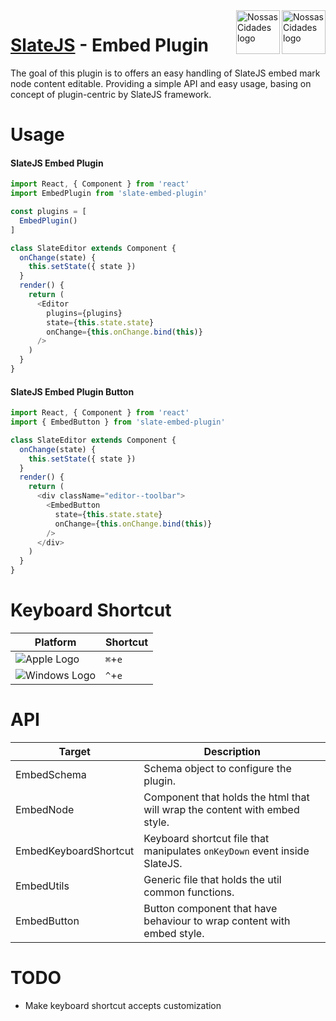 <img src="https://www.psdmockups.com/wp-content/uploads/2016/07/slatejs-520x292.jpg" alt="Nossas Cidades logo" title="Nossas Cidades" align="right" height="70"/>
<img src="https://avatars2.githubusercontent.com/u/1479357?v=3&s=250" alt="Nossas Cidades logo" title="Nossas Cidades" align="right" height="70"/>

# [SlateJS](https://github.com/ianstormtaylor/slate) - Embed Plugin
The goal of this plugin is to offers an easy handling of SlateJS embed mark node content editable. Providing a simple API and easy usage, basing on concept of plugin-centric by SlateJS framework.

# Usage

#### SlateJS Embed Plugin
```js
import React, { Component } from 'react'
import EmbedPlugin from 'slate-embed-plugin'

const plugins = [
  EmbedPlugin()
]

class SlateEditor extends Component {
  onChange(state) {
    this.setState({ state })
  }
  render() {
    return (
      <Editor
        plugins={plugins}
        state={this.state.state}
        onChange={this.onChange.bind(this)}
      />
    )
  }
}
```

#### SlateJS Embed Plugin Button
```js
import React, { Component } from 'react'
import { EmbedButton } from 'slate-embed-plugin'

class SlateEditor extends Component {
  onChange(state) {
    this.setState({ state })
  }
  render() {
    return (
      <div className="editor--toolbar">
        <EmbedButton
          state={this.state.state}
          onChange={this.onChange.bind(this)}
        />
      </div>
    )
  }
}
```

# Keyboard Shortcut

| Platform                 | Shortcut |
|--------------------------|----------|
| ![Apple Logo][apple]     | `⌘`+`e`  |
| ![Windows Logo][windows] | `^`+`e`  |

# API

| Target                | Description                                                                |
|-----------------------|----------------------------------------------------------------------------|
| EmbedSchema           | Schema object to configure the plugin.                                     |
| EmbedNode             | Component that holds the html that will wrap the content with embed style. |
| EmbedKeyboardShortcut | Keyboard shortcut file that manipulates `onKeyDown` event inside SlateJS.  |
| EmbedUtils            | Generic file that holds the util common functions.                         |
| EmbedButton           | Button component that have behaviour to wrap content with embed style.     |

# TODO

- Make keyboard shortcut accepts customization

[apple]: https://cdn2.iconfinder.com/data/icons/designer-skills/128/apple-ios-system-platform-os-mac-linux-48.png
[windows]: https://cdn2.iconfinder.com/data/icons/designer-skills/128/windows-48.png

